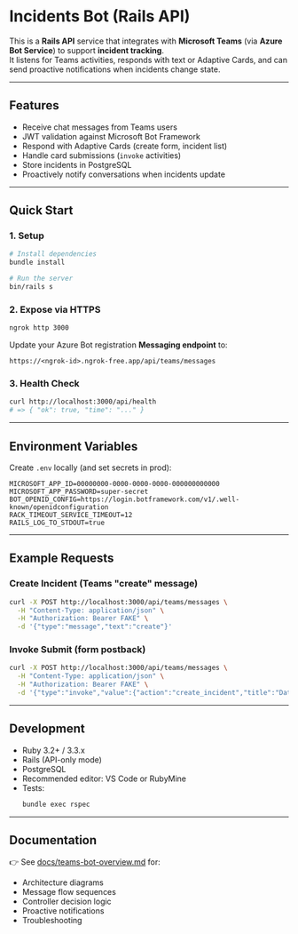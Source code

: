 # Incidents Bot (Rails API)

This is a **Rails API** service that integrates with **Microsoft Teams** (via **Azure Bot Service**) to support **incident tracking**.  
It listens for Teams activities, responds with text or Adaptive Cards, and can send proactive notifications when incidents change state.

---

## Features

- Receive chat messages from Teams users  
- JWT validation against Microsoft Bot Framework  
- Respond with Adaptive Cards (create form, incident list)  
- Handle card submissions (`invoke` activities)  
- Store incidents in PostgreSQL  
- Proactively notify conversations when incidents update  

---

## Quick Start

### 1. Setup
```bash
# Install dependencies
bundle install

# Run the server
bin/rails s
```

### 2. Expose via HTTPS
```bash
ngrok http 3000
```

Update your Azure Bot registration **Messaging endpoint** to:  
```
https://<ngrok-id>.ngrok-free.app/api/teams/messages
```

### 3. Health Check
```bash
curl http://localhost:3000/api/health
# => { "ok": true, "time": "..." }
```

---

## Environment Variables

Create `.env` locally (and set secrets in prod):

```
MICROSOFT_APP_ID=00000000-0000-0000-0000-000000000000
MICROSOFT_APP_PASSWORD=super-secret
BOT_OPENID_CONFIG=https://login.botframework.com/v1/.well-known/openidconfiguration
RACK_TIMEOUT_SERVICE_TIMEOUT=12
RAILS_LOG_TO_STDOUT=true
```

---

## Example Requests

### Create Incident (Teams "create" message)
```bash
curl -X POST http://localhost:3000/api/teams/messages \
  -H "Content-Type: application/json" \
  -H "Authorization: Bearer FAKE" \
  -d '{"type":"message","text":"create"}'
```

### Invoke Submit (form postback)
```bash
curl -X POST http://localhost:3000/api/teams/messages \
  -H "Content-Type: application/json" \
  -H "Authorization: Bearer FAKE" \
  -d '{"type":"invoke","value":{"action":"create_incident","title":"Database outage"}}'
```

---

## Development

- Ruby 3.2+ / 3.3.x  
- Rails (API-only mode)  
- PostgreSQL  
- Recommended editor: VS Code or RubyMine  
- Tests:  
  ```bash
  bundle exec rspec
  ```

---

## Documentation

👉 See [docs/teams-bot-overview.md](docs/teams-bot-overview.md) for:  
- Architecture diagrams  
- Message flow sequences  
- Controller decision logic  
- Proactive notifications  
- Troubleshooting  